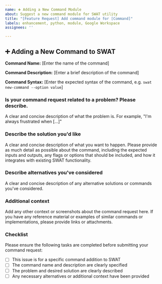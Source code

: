 ```yaml
---
name: ➕ Adding a New Command Module
about: Suggest a new command module for SWAT utility
title: "[Feature Request] Add command module for [Command]"
labels: enhancement, python, module, Google Workspace
assignees: ''

---
```


## ➕ Adding a New Command to SWAT

**Command Name:** [Enter the name of the command]

**Command Description:** [Enter a brief description of the command]

**Command Syntax:** [Enter the expected syntax of the command, e.g. `swat new-command --option value`]

### Is your command request related to a problem? Please describe.

A clear and concise description of what the problem is. For example, "I'm always frustrated when [...]"

### Describe the solution you'd like

A clear and concise description of what you want to happen. Please provide as much detail as possible about the command, including the expected inputs and outputs, any flags or options that should be included, and how it integrates with existing SWAT functionality.

### Describe alternatives you've considered

A clear and concise description of any alternative solutions or commands you've considered.

### Additional context

Add any other context or screenshots about the command request here. If you have any reference material or examples of similar commands or implementations, please provide links or attachments.

### Checklist

Please ensure the following tasks are completed before submitting your command request:

- [ ] This issue is for a specific command addition to SWAT
- [ ] The command name and description are clearly specified
- [ ] The problem and desired solution are clearly described
- [ ] Any necessary alternatives or additional context have been provided
